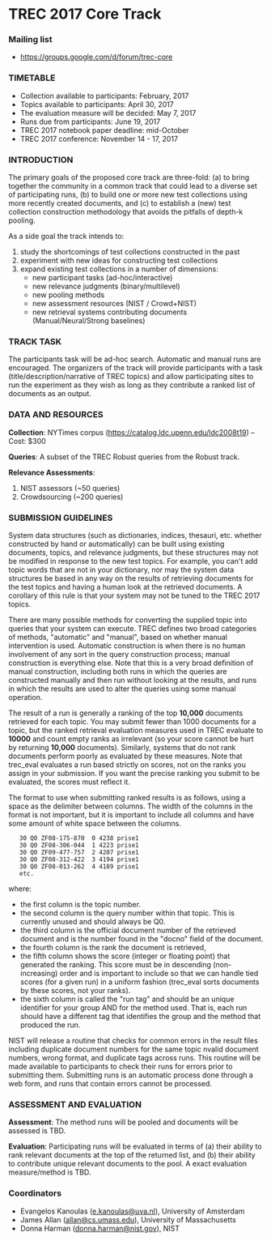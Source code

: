 # TREC 2017 Core Track

### Mailing list

* https://groups.google.com/d/forum/trec-core

### TIMETABLE
+ Collection available to participants: February, 2017
+ Topics available to participants: April 30, 2017
+ The evaluation measure will be decided: May 7, 2017
+ Runs due from participants: June 19, 2017
+ TREC 2017 notebook paper deadline: mid-October
+ TREC 2017 conference: November 14 - 17, 2017

### INTRODUCTION
The primary goals of the proposed core track are three-fold: (a) to bring together the community in a common track that could lead to a diverse set of participating runs, (b) to build one or more new test collections using more recently created documents, and (c) to establish a (new) test collection construction methodology that avoids the pitfalls of depth-k pooling.

As a side goal the track intends to:
1. study the shortcomings of test collections constructed in the past
2. experiment with new ideas for constructing test collections
3. expand existing test collections in a number of dimensions:
   * new participant tasks (ad-hoc/interactive)
   * new relevance judgments (binary/multilevel)
   * new pooling methods
   * new assessment resources (NIST / Crowd+NIST)
   * new retrieval systems contributing documents (Manual/Neural/Strong baselines)

### TRACK TASK
The participants task will be ad-hoc search. Automatic and manual runs are encouraged. The organizers of the track will provide participants with a task (title/description/narrative of TREC topics) and allow participating sites to run the experiment as they wish as long as they contribute a ranked list of documents as an output.

### DATA AND RESOURCES

**Collection**: NYTimes corpus (https://catalog.ldc.upenn.edu/ldc2008t19) – Cost: $300

**Queries**: A subset of the TREC Robust queries from the Robust track.

**Relevance Assessments**:
1. NIST assessors (~50 queries)
2. Crowdsourcing (~200 queries)

### SUBMISSION GUIDELINES

System data structures (such as dictionaries, indices, thesauri, etc. whether constructed by hand or automatically) can be built using existing documents, topics, and relevance judgments, but these structures may not be modified in response to the new test topics.  For example, you can't add topic words that are not in your dictionary, nor may the system data structures be based in any way on the results of retrieving documents for the test topics and having a human look at the retrieved documents. A corollary of this rule is that your system may not be tuned to the TREC 2017 topics.

There are many possible methods for converting the supplied topic into queries that your system can execute. TREC defines two broad categories of methods, "automatic" and "manual", based on whether manual intervention is used. Automatic construction is when there is no human involvement of any sort in the query construction process; manual construction is everything else. Note that this is a very broad definition of manual construction, including both runs in which the queries are constructed manually and then run without looking at the results, and runs in which the results are used to alter the queries using some manual operation.

The result of a run is generally a ranking of the top **10,000** documents retrieved for each topic.  You may submit fewer than 1000 documents for a topic, but the ranked retrieval evaluation measures used in TREC evaluate to **10000** and count empty ranks as irrelevant (so your score cannot be hurt by returning **10,000** documents). Similarly, systems that do not rank documents perform poorly as evaluated by these measures. Note that trec_eval evaluates a run based strictly on scores, not on the ranks you assign in your submission. If you want the precise ranking you submit to be evaluated, the scores must reflect it.

The format to use when submitting ranked results is as follows, using a space as the delimiter between columns.  The width of the columns in the format is not important, but it is important to include all columns and have some amount of white space between the columns.

       30 Q0 ZF08-175-870  0 4238 prise1
       30 Q0 ZF08-306-044  1 4223 prise1
       30 Q0 ZF09-477-757  2 4207 prise1
       30 Q0 ZF08-312-422  3 4194 prise1
       30 Q0 ZF08-013-262  4 4189 prise1
       etc.

where:
  + the first column is the topic number.
  + the second column is the query number within that topic.  This is currently unused and should always be Q0.
  + the third column is the official document number of the retrieved document and is the number found in the "docno" field of the document.
  + the fourth column is the rank the document is retrieved,
  + the fifth column shows the score (integer or floating point) that generated the ranking.  This score must be in descending (non-increasing) order and is important to include so that we can handle tied scores (for a given run) in a uniform fashion (trec_eval sorts documents by these scores, not your ranks).
  + the sixth column is called the "run tag" and should be an unique identifier for your group AND for the method used. That is, each run should have a different tag that identifies the group and the method that produced the run. 

NIST will release a routine that checks for common errors in the result files including duplicate document numbers for the same topic nvalid document numbers, wrong format, and duplicate tags across runs. This routine will be made available to participants to check their runs for errors prior to submitting them.  Submitting runs is an automatic process done through a web form, and runs that contain errors cannot be processed.

### ASSESSMENT AND EVALUATION

**Assessment**: The method runs will be pooled and documents will be assessed is TBD.

**Evaluation**: Participating runs will be evaluated in terms of (a) their ability to rank relevant documents at the top of the returned list, and (b) their ability to contribute unique relevant documents to the pool. A exact evaluation measure/method is TBD.

### Coordinators

* Evangelos Kanoulas (e.kanoulas@uva.nl), University of Amsterdam
* James Allan (allan@cs.umass.edu), University of Massachusetts
* Donna Harman (donna.harman@nist.gov), NIST 
